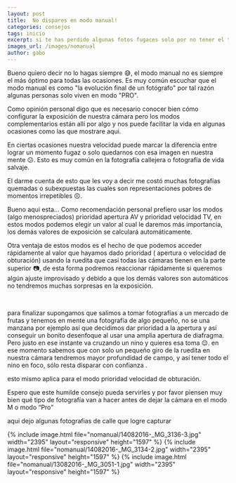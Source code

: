 ```yaml
---
layout: post
title:  No dispares en modo manual!
categories: consejos
tags: inicio
excerpt: si te has perdido algunas fotos fugaces solo por no tener el tiempo para configurar tu camara y hacer la toma es mejor que mires esto
images_url: /images/nomanual
author: gabo
---
```


Bueno quiero decir no lo hagas siempre 😅, el modo manual no es siempre el más óptimo para todas las ocasiones.
Es muy común escuchar  que el modo manual es como "la evolución final de un fotógrafo" por tal razón algunas personas
solo viven en modo "PRO".

Como opinión personal digo que es necesario conocer bien cómo configurar la exposición de nuestra cámara pero los modos
complementarios están allí por algo y nos puede facilitar la vida en algunas ocasiones como las que mostrare aqui.

En ciertas ocasiones nuestra velocidad puede marcar la diferencia entre lograr un momento fugaz o  solo quedarnos con esa
imagen en nuestra mente 😕. Esto es muy común en la fotografía callejera o fotografía de vida salvaje.

El darme  cuenta de esto que les voy a decir me costó muchas fotografías quemadas o subexpuestas las cuales son
representaciones pobres de momentos irrepetibles 😣.

Bueno aqui esta... Como recomendación personal prefiero usar los modos (algo menospreciados) prioridad apertura AV y prioridad velocidad TV, en estos modos
podemos elegir un valor al cual le daremos más importancia, los demás valores de exposición se calculará automáticamente.

Otra ventaja de estos modos es el hecho de que podemos acceder rápidamente al valor que hayamos dado prioridad ( apertura o velocidad de obturación) usando la
ruedita que casi todas las cámaras tienen en la parte superior 📷, de esta forma podremos reaccionar rápidamente si queremos algún ajuste improvisado y debido a que los demás valores son automáticos no tendremos muchas sorpresas en la exposición.

<amp-fx-flying-carpet  height="900px">
  <amp-img src="/images/nomanual/IMG_1916.jpg"
   layout="responsive"
    width="2395"
    height="1597"
    alt="an image"></amp-img>
</amp-fx-flying-carpet>
<amp-fx-flying-carpet  height="900px">
  <amp-img src="/images/nomanual/IMG_1916-4.jpg"
   layout="responsive"
   width="2395"
   height="1597"
    alt="an image"></amp-img>
</amp-fx-flying-carpet> 

para finalizar supongamos que salimos a tomar fotografías a un mercado de frutas y tenemos en mente una fotografía de algo pequeño, no se una manzana por ejemplo así que decidimos dar prioridad a la apertura y así conseguir un bonito desenfoque al usar una amplia apertura de diafragma. Pero justo en ese instante va cruzando un nino y quieres esa toma 😌. en ese momento sabemos que con solo un pequeño giro de la ruedita en nuestra cámara tendremos mayor profundidad de campo, y así tener todo el nino en foco, sólo resta disparar con confianza .

esto mismo aplica para el modo prioridad velocidad de obturación.

Espero que este humilde consejo pueda servirles y  por favor piensen muy bien qué tipo de fotografía van a hacer antes de dejar la cámara en el modo M  o modo “Pro”

aqui dejo algunas fotografias de calle que logre capturar

<amp-carousel
    width="2395"
    height="1597"
    layout="responsive"
    type="slides"
    autoplay
    delay="2000">
    {% include image.html
        file="nomanual/14082016-_MG_3136-3.jpg"
        width="2395"
        layout="responsive"
        height="1597"
    %}
     {% include image.html
        file="nomanual/14082016-_MG_3134-2.jpg"
        width="2395"
        layout="responsive"
        height="1597"
    %}
      {% include image.html
        file="nomanual/13082016-_MG_3051-1.jpg"
        width="2395"
        layout="responsive"
        height="1597"
    %}
</amp-carousel>
